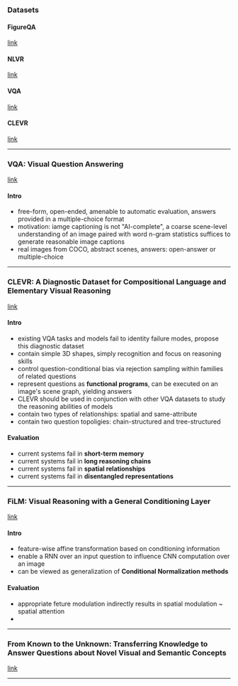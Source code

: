### Datasets 

#### FigureQA
[link](https://datasets.maluuba.com/FigureQA)

#### NLVR
[link](http://lic.nlp.cornell.edu/nlvr/)

#### VQA 
[link](http://www.visualqa.org/)

#### CLEVR
[link](https://cs.stanford.edu/people/jcjohns/clevr/)


<!--- *********************************************************************************************************************************************** --->
--- 

### VQA: Visual Question Answering
[link](https://arxiv.org/pdf/1505.00468.pdf)

#### Intro 

- free-form, open-ended, amenable to automatic evaluation, answers provided in a multiple-choice format 
- motivation: iamge captioning is not "AI-complete", a coarse scene-level understanding of an image paired with word n-gram statistics suffices to generate reasonable image captions
- real images from COCO, abstract scenes, answers: open-answer or multiple-choice 


<!--- *********************************************************************************************************************************************** --->
--- 

### CLEVR: A Diagnostic Dataset for Compositional Language and Elementary Visual Reasoning
[link](https://arxiv.org/pdf/1612.06890.pdf)

#### Intro 

- existing VQA tasks and models fail to identity failure modes, propose this diagnostic dataset 
- contain simple 3D shapes, simply recognition and focus on reasoning skills 
- control question-conditional bias via rejection sampling within families of related questions 
- represent questions as **functional programs**, can be executed on an image's scene graph, yielding answers 
- CLEVR should be used in conjunction with other VQA datasets to study the reasoning abilities of models 
- contain two types of relationships: spatial and same-attribute 
- contain two question topoligies: chain-structured and tree-structured 

#### Evaluation 

- current systems fail in **short-term memory**
- current systems fail in **long reasoning chains**
- current systems fail in **spatial relationships**
- current systems fail in **disentangled representations** 


<!--- *********************************************************************************************************************************************** --->
--- 

### FiLM: Visual Reasoning with a General Conditioning Layer
[link](https://arxiv.org/pdf/1709.07871.pdf)

#### Intro 

- feature-wise affine transformation based on conditioning information 
- enable a RNN over an input question to influence CNN computation over an image 
- can be viewed as generalization of **Conditional Normalization methods**

#### Evaluation 

- appropriate feture modulation indirectly results in spatial modulation ~ spatial attention 
- 


<!--- *********************************************************************************************************************************************** --->
--- 

### From Known to the Unknown: Transferring Knowledge to Answer Questions about Novel Visual and Semantic Concepts
[link](https://arxiv.org/pdf/1811.12772.pdf)


<!--- *********************************************************************************************************************************************** --->
--- 